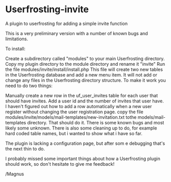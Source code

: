 Userfrosting-invite
===================

A plugin to userfrosting for adding a simple invite function

This is a very preliminary version with a number of known bugs and limitations. 

To install:

Create a subdirectory called "modules" to your main Userfrosting directory.
Copy my plugin directory to the module directory and rename it "invite"
Run the file modules/invite/install/install.php This file will create two new tables in the Userfrosting database and add a new menu item. It will not add or change any files in the Userfrosting directory structure.
To make it work you need to do two things:

Manually create a new row in the uf_user_invites table for each user that should have invites. Add a user id and the number of invites that user have. I haven't figured out how to add a row automatically when a new user register without changing the user registration page.
copy the file modules/invite/models/mail-templates/new-invitation.txt tothe models/mail-templates directory.
That should do it. There is some known bugs and most likely some unknown. There is also some cleaning up to do, for example hard coded table names, but i wanted to show what i have so far.

The plugin is lacking a configuration page, but after som e debugging that's the next thin to do.

I probably missed some important things about how a Userfrosting plugin should work, so don't hesitate to give me feedback!

/Magnus
